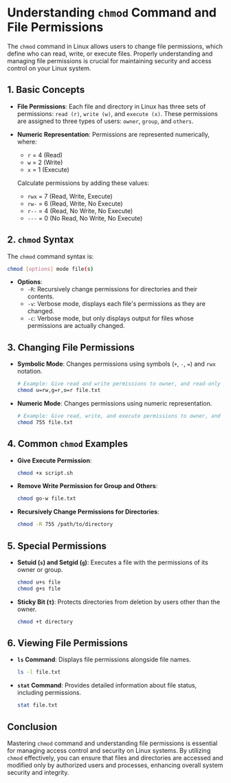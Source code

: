 # Understanding `chmod` Command and File Permissions

The `chmod` command in Linux allows users to change file permissions, which define who can read, write, or execute files. Properly understanding and managing file permissions is crucial for maintaining security and access control on your Linux system.

## 1. Basic Concepts

- **File Permissions**: Each file and directory in Linux has three sets of permissions: `read (r)`, `write (w)`, and `execute (x)`. These permissions are assigned to three types of users: `owner`, `group`, and `others`.

- **Numeric Representation**: Permissions are represented numerically, where:
  - `r` = 4 (Read)
  - `w` = 2 (Write)
  - `x` = 1 (Execute)
  
  Calculate permissions by adding these values:
  - `rwx` = 7 (Read, Write, Execute)
  - `rw-` = 6 (Read, Write, No Execute)
  - `r--` = 4 (Read, No Write, No Execute)
  - `---` = 0 (No Read, No Write, No Execute)

## 2. `chmod` Syntax

The `chmod` command syntax is:
```bash
chmod [options] mode file(s)
```

- **Options**:
  - `-R`: Recursively change permissions for directories and their contents.
  - `-v`: Verbose mode, displays each file's permissions as they are changed.
  - `-c`: Verbose mode, but only displays output for files whose permissions are actually changed.

## 3. Changing File Permissions

- **Symbolic Mode**: Changes permissions using symbols (`+`, `-`, `=`) and `rwx` notation.
  
  ```bash
  # Example: Give read and write permissions to owner, and read-only permissions to group and others
  chmod u=rw,g=r,o=r file.txt
  ```

- **Numeric Mode**: Changes permissions using numeric representation.
  
  ```bash
  # Example: Give read, write, and execute permissions to owner, and read-only permissions to group and others
  chmod 755 file.txt
  ```

## 4. Common `chmod` Examples

- **Give Execute Permission**:
  
  ```bash
  chmod +x script.sh
  ```

- **Remove Write Permission for Group and Others**:
  
  ```bash
  chmod go-w file.txt
  ```

- **Recursively Change Permissions for Directories**:
  
  ```bash
  chmod -R 755 /path/to/directory
  ```

## 5. Special Permissions

- **Setuid (`s`) and Setgid (`g`)**: Executes a file with the permissions of its owner or group.
  
  ```bash
  chmod u+s file
  chmod g+s file
  ```

- **Sticky Bit (`t`)**: Protects directories from deletion by users other than the owner.
  
  ```bash
  chmod +t directory
  ```

## 6. Viewing File Permissions

- **`ls` Command**: Displays file permissions alongside file names.
  
  ```bash
  ls -l file.txt
  ```

- **`stat` Command**: Provides detailed information about file status, including permissions.
  
  ```bash
  stat file.txt
  ```

## Conclusion

Mastering `chmod` command and understanding file permissions is essential for managing access control and security on Linux systems. By utilizing `chmod` effectively, you can ensure that files and directories are accessed and modified only by authorized users and processes, enhancing overall system security and integrity.
